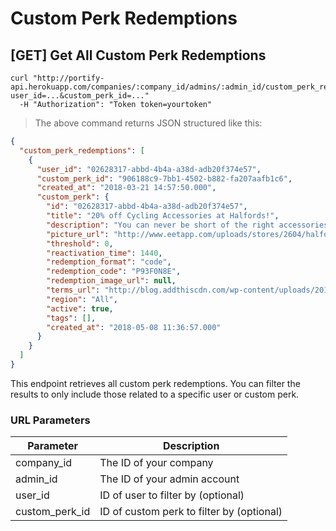 # Custom Perk Redemptions

## [GET] Get All Custom Perk Redemptions

```shell
curl "http://portify-api.herokuapp.com/companies/:company_id/admins/:admin_id/custom_perk_redemptions?user_id=...&custom_perk_id=..."
  -H "Authorization": "Token token=yourtoken"
```

> The above command returns JSON structured like this:

```json
{
  "custom_perk_redemptions": [
    {
      "user_id": "02628317-abbd-4b4a-a38d-adb20f374e57",
      "custom_perk_id": "906188c9-7bb1-4502-b882-fa207aafb1c6",
      "created_at": "2018-03-21 14:57:50.000",
      "custom_perk": {
        "id": "02628317-abbd-4b4a-a38d-adb20f374e57",
        "title": "20% off Cycling Accessories at Halfords!",
        "description": "You can never be short of the right accessories, that is why Halfords has a huge range from lights to clothing and bike locks to helmets. There is something to suit all your needs.",
        "picture_url": "http://www.eetapp.com/uploads/stores/2604/halfords.jpg",
        "threshold": 0,
        "reactivation_time": 1440,
        "redemption_format": "code",
        "redemption_code": "P93F0N8E",
        "redemption_image_url": null,
        "terms_url": "http://blog.addthiscdn.com/wp-content/uploads/2017/06/22185645/test.jpg",
        "region": "All",
        "active": true,
        "tags": [],
        "created_at": "2018-05-08 11:36:57.000"
      }
    }
  ]
}
```

This endpoint retrieves all custom perk redemptions. You can filter the results to only include those related to a specific user or custom perk.

### URL Parameters

Parameter | Description
--------- | -----------
company_id | The ID of your company
admin_id | The ID of your admin account
user_id | ID of user to filter by (optional)
custom_perk_id | ID of custom perk to filter by (optional)